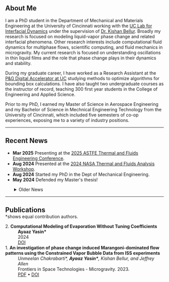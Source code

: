 <h2 id="about">About Me</h2>

I am a PhD student in the Department of Mechanical and Materials Engineering at the University of Cincinnati working with the <a href="https://ceas.uc.edu/research/centers-labs/lab-for-interfacial-dynamics.html" target="_blank">UC Lab for Interfacial Dynamics</a> under the supervision of <a href="https://researchdirectory.uc.edu/p/bellurkn" target="_blank">Dr. Kishan Bellur</a>. Broadly my research is focused on modeling liquid-vapor phase change and related interfacial phenomena. Other research interests include computational fluid dynamics for multiphase flows, scientific computing, and fluid mechanics in microgravity. My current research is focused on understanding oscillations in thin liquid films and the role that phase change plays in their dynamics and stability. 

During my graduate career, I have worked as a Research Assistant at the <a href="https://ceas.uc.edu/research/centers-labs/uc-simulation-center.html" target="_blank">P&G Digital Accelerator at UC</a> studying methods to optimize algorithms for bounding box calculations. I have also taught two undergraduate courses as the instructor of record, teaching 300 first year students in the College of Engineering and Applied Science.

Prior to my PhD, I earned my Master of Science in Aerospace Engineering and my Bachelor of Science in Mechnical Engineering Technology from the University of Cincinnati, which included five semesters of co-op experiences, exposing me to a variety of industry positions. 

***
<h2 id="news">Recent News</h2>
<ul class="less_space">
    <li><strong>Mar 2025</strong> Presenting at the <a href="https://www.astfe.org/tfec2025/" target="_blank">2025 ASTFE Thermal and Fluids Engineering Conference</a>. </li> 
    <li><strong>Aug 2024</strong> Presented at the <a href="https://tfaws.nasa.gov/" target="_blank">2024 NASA Thermal and Fluids Analysis Workshop</a>. </li> 
    <li><strong>Aug 2024</strong> Started my PhD in the Dept of Mechanical Engineering.</li>
    <li><strong>May 2024</strong> Defended my Master's thesis!</li> 
</ul>
<details style="margin-left: 28px;" class="less_space">
<summary>Older News</summary>
<ul style="margin-left: -28px;">
    <li><strong>Apr 2024</strong> Presented at the <a href="http://mufmech.org/archive/programs/2024_Program.pdf" target="_blank">2024 Midwest Universities Fluid Mechanics Retreat</a>.</li> 
    <li><strong>Nov 2023</strong> Published my first paper!</li> 
    <li><strong>Nov 2023</strong> Presented at the <a href="https://meetings.aps.org/Meeting/DFD23/Session/R36.8" target="_blank">2023 American Physical Society Division of Fluid Dynamics</a> conference.</li> 
    <li><strong>Aug 2023</strong> Started teaching ENED 1100 and 1120 Foundations of Engineering Design Thinking as the instructor of record.</li>
    <li><strong>Apr 2023</strong> Presented at the <a href="http://mufmech.org/archive/programs/2023_Program.pdf" target="_blank">2023 Midwest Universities Fluid Mechanics Retreat</a>.</li> 
    <li><strong>Jan 2023</strong> Started a Graduate Assistantship with the Dept of Engineering and Computing Education.</li>
    <li><strong>Nov 2022</strong> Presented a poster at the <a href="https://meetings.aps.org/Meeting/DFD22/Session/S01.24" target="_blank">2023 American Physical Society Division of Fluid Dynamics</a> conference.</li>
    <li><strong>Oct 2022</strong> Started a Research Assistantship at the <a href="https://ceas.uc.edu/research/centers-labs/uc-simulation-center.html" target="_blank">P&G Digital Accelerator</a>.</li>
    <li><strong>Aug 2022</strong> Started my Master's in the Dept of Aerospace Engineering.</li>
</ul>
</details>

*** 
<h2 id="publications" style="margin-bottom: 0;">Publications</h2>
*shows equal contribution authors.

<dl>
    <dt>2. <b>Computational Modeling of Evaporation Without Tuning Coefficients</b></dt>
    <dd><b>Ayaaz Yasin*</b></dd>
    <dd>2024</dd>
    <dd><a href="http://rave.ohiolink.edu/etdc/view?acc_num=ucin1721145569029244" target="_blank">DOI</a></dd>
    <dt>1. <b>An investigation of phase change induced Marangoni-dominated flow patterns using the Constrained Vapor Bubble Data from ISS experiments</b></dt>
    <dd><i>Unmeelan Chakrabarti*, <b>Ayaaz Yasin*</b>, Kishan Bellur, and Jeffrey Allen</i></dd>
    <dd>Frontiers in Space Technologies - Microgravity. 2023.</dd>
    <dd><a href="assets/files/chakrabarti_2023.pdf" target="_blank">PDF</a> &#x2022; <a href="https://www.frontiersin.org/journals/space-technologies/articles/10.3389/frspt.2023.1263496/full" target="_blank">DOI</a></dd>
</dl>